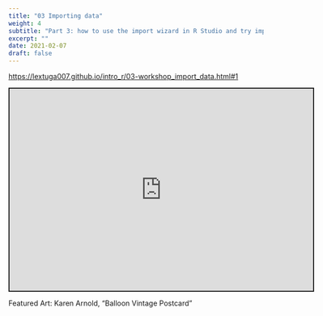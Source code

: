 ```yaml
---
title: "03 Importing data"
weight: 4
subtitle: "Part 3: how to use the import wizard in R Studio and try importing example Excel spreadsheets"
excerpt: ""
date: 2021-02-07
draft: false
---
```


https://lextuga007.github.io/intro_r/03-workshop_import_data.html#1

<iframe src="https://lextuga007.github.io/intro_r/03-workshop_import_data.html#1" width="600" height="400" style="border:2px solid currentColor;" loading="lazy" allowfullscreen></iframe> <script>fitvids('.shareagain', {players: 'iframe'});</script>

Featured Art: Karen Arnold, “Balloon Vintage Postcard”
